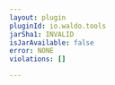 ```yaml
---
layout: plugin
pluginId: io.waldo.tools
jarSha1: INVALID
isJarAvailable: false
error: NONE
violations: []

---
```

